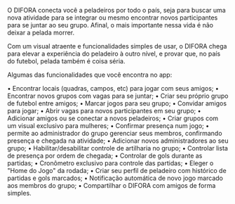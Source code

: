 O DIFORA conecta você a peladeiros por todo o país, seja para buscar uma nova atividade para se integrar ou mesmo encontrar novos participantes para se juntar ao seu grupo. Afinal, o mais importante nessa vida é não deixar a pelada morrer.

Com um visual atraente e funcionalidades simples de usar, o DIFORA chega para elevar a experiência do peladeiro à outro nível, e provar que, no país do futebol, pelada também é coisa séria.

Algumas das funcionalidades que você encontra no app:

• Encontrar locais (quadras, campos, etc) para jogar com seus amigos;
• Encontrar novos grupos com vagas para se juntar;
• Criar seu próprio grupo de futebol entre amigos;
• Marcar jogos para seu grupo;
• Convidar amigos para jogar;
• Abrir vagas para novos participantes em seu grupo;
• Adicionar amigos ou se conectar a novos peladeiros;
• Criar grupos com um visual exclusivo para mulheres;
• Confirmar presença num jogo;
• permite ao administrador do grupo gerenciar seus membros, confirmando presença e chegada na atividade;
• Adicionar novos administradores ao seu grupo;
• Habilitar/desabilitar controle de artilharia no grupo;
• Controlar lista de presença por ordem de chegada;
• Controlar de gols durante as partidas;
• Cronômetro exclusivo para controle das partidas;
• Eleger o "Home do Jogo" da rodada;
• Criar seu perfil de peladeiro com histórico de partidas e gols marcados;
• Notificação automática de novo jogo marcado aos membros do grupo;
• Compartilhar o DIFORA com amigos de forma simples.
